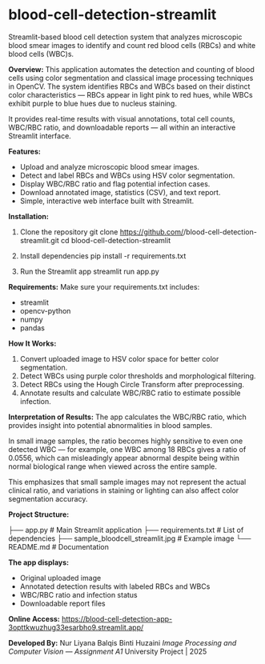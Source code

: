 # blood-cell-detection-streamlit
Streamlit-based blood cell detection system that analyzes microscopic blood smear images to identify and count red blood cells (RBCs) and white blood cells (WBC)s.

**Overview:**
This application automates the detection and counting of blood cells using color segmentation and classical image processing techniques in OpenCV.
The system identifies RBCs and WBCs based on their distinct color characteristics — RBCs appear in light pink to red hues, while WBCs exhibit purple to blue hues due to nucleus staining.

It provides real-time results with visual annotations, total cell counts, WBC/RBC ratio, and downloadable reports — all within an interactive Streamlit interface.

**Features:**
- Upload and analyze microscopic blood smear images.
- Detect and label RBCs and WBCs using HSV color segmentation.
- Display WBC/RBC ratio and flag potential infection cases.
- Download annotated image, statistics (CSV), and text report.
- Simple, interactive web interface built with Streamlit.

**Installation:**
1. Clone the repository
   git clone https://github.com/<your-username>/blood-cell-detection-streamlit.git
   cd blood-cell-detection-streamlit

2. Install dependencies
   pip install -r requirements.txt

3. Run the Streamlit app
   streamlit run app.py

**Requirements:**
Make sure your requirements.txt includes:
- streamlit
- opencv-python
- numpy
- pandas

**How It Works:**
1. Convert uploaded image to HSV color space for better color segmentation.
2. Detect WBCs using purple color thresholds and morphological filtering.
3. Detect RBCs using the Hough Circle Transform after preprocessing.
4. Annotate results and calculate WBC/RBC ratio to estimate possible infection.

**Interpretation of Results:**
The app calculates the WBC/RBC ratio, which provides insight into potential abnormalities in blood samples.

In small image samples, the ratio becomes highly sensitive to even one detected WBC — for example, one WBC among 18 RBCs gives a ratio of 0.0556, which can misleadingly appear abnormal despite being within normal biological range when viewed across the entire sample.

This emphasizes that small sample images may not represent the actual clinical ratio, and variations in staining or lighting can also affect color segmentation accuracy.

**Project Structure:**

├── app.py                           # Main Streamlit application
├── requirements.txt                 # List of dependencies
├── sample_bloodcell_streamlit.jpg   # Example image
└── README.md                        # Documentation

**The app displays:**
- Original uploaded image
- Annotated detection results with labeled RBCs and WBCs
- WBC/RBC ratio and infection status
- Downloadable report files

**Online Access:**
https://blood-cell-detection-app-3opttkwuzhug33esarbho9.streamlit.app/

**Developed By:**
Nur Liyana Balqis Binti Huzaini
*Image Processing and Computer Vision — Assignment A1*
University Project | 2025

   

